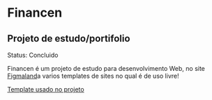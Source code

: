 <h1>Financen</h1>

<h2>Projeto de estudo/portifolio</h2>

<p>Status: Concluido</p>

<p>Financen é um projeto de estudo para desenvolvimento Web, no site  <a href="https://www.figmaland.com/templates/tag/free">Figmaland</a>a varios templates de sites no qual é de uso livre!</p>

<p><a href="https://www.figma.com/file/Bff9nwKBPZ4mtZTlLuwx2Z/Financen----Dark-html-finance-web-page-(Community)?node-id=1479%3A26918">Template usado no projeto</a></p>